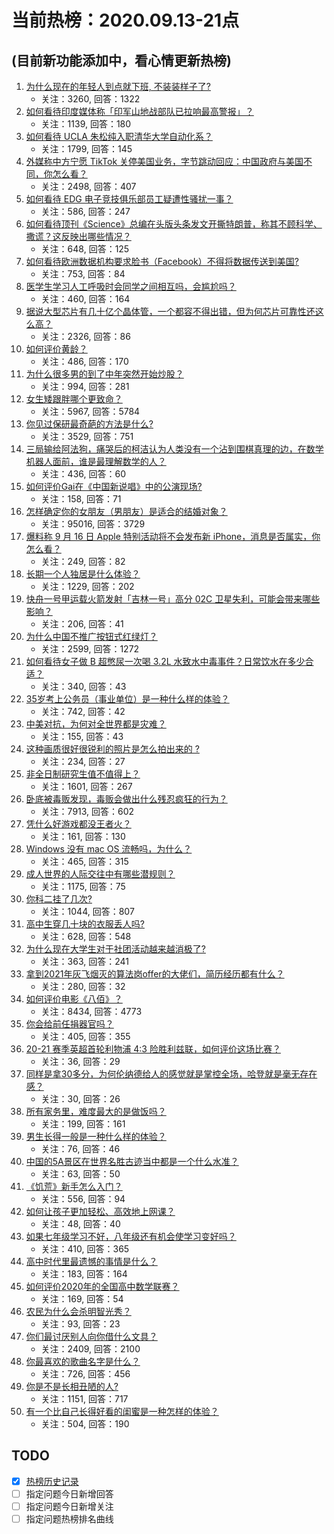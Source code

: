 # 当前热榜：2020.09.13-21点
## (目前新功能添加中，看心情更新热榜)
1. [为什么现在的年轻人到点就下班, 不装装样子了?](https://www.zhihu.com/question/420477663)
    * 关注：3260, 回答：1322
2. [如何看待印度媒体称「印军山地战部队已拉响最高警报」？](https://www.zhihu.com/question/420855470)
    * 关注：1139, 回答：180
3. [如何看待 UCLA 朱松纯入职清华大学自动化系？](https://www.zhihu.com/question/420775486)
    * 关注：1799, 回答：145
4. [外媒称中方宁愿 TikTok 关停美国业务，字节跳动回应：中国政府与美国不同，你怎么看？](https://www.zhihu.com/question/420701829)
    * 关注：2498, 回答：407
5. [如何看待 EDG 电子竞技俱乐部员工疑遭性骚扰一事？](https://www.zhihu.com/question/420823348)
    * 关注：586, 回答：247
6. [如何看待顶刊《Science》总编在头版头条发文开撕特朗普，称其不顾科学、撒谎？这反映出哪些情况？](https://www.zhihu.com/question/420711643)
    * 关注：648, 回答：125
7. [如何看待欧洲数据机构要求脸书（Facebook）不得将数据传送到美国?](https://www.zhihu.com/question/420505618)
    * 关注：753, 回答：84
8. [医学生学习人工呼吸时会同学之间相互吗，会尴尬吗？](https://www.zhihu.com/question/418179837)
    * 关注：460, 回答：164
9. [据说大型芯片有几十亿个晶体管，一个都容不得出错，但为何芯片可靠性还这么高？](https://www.zhihu.com/question/303543828)
    * 关注：2326, 回答：86
10. [如何评价黄龄？](https://www.zhihu.com/question/53263426)
    * 关注：486, 回答：170
11. [为什么很多男的到了中年突然开始炒股？](https://www.zhihu.com/question/419997323)
    * 关注：994, 回答：281
12. [女生矮跟胖哪个更致命？](https://www.zhihu.com/question/411234348)
    * 关注：5967, 回答：5784
13. [你见过保研最奇葩的方法是什么?](https://www.zhihu.com/question/394419240)
    * 关注：3529, 回答：751
14. [三局输给阿法狗，痛哭后的柯洁认为人类没有一个沾到围棋真理的边，在数学机器人面前，谁是最理解数学的人？](https://www.zhihu.com/question/420262701)
    * 关注：436, 回答：60
15. [如何评价Gai在《中国新说唱》中的公演现场?](https://www.zhihu.com/question/420635702)
    * 关注：158, 回答：71
16. [怎样确定你的女朋友（男朋友）是适合的结婚对象？](https://www.zhihu.com/question/21778422)
    * 关注：95016, 回答：3729
17. [爆料称 9 月 16 日 Apple 特别活动将不会发布新 iPhone，消息是否属实，你怎么看？](https://www.zhihu.com/question/420144869)
    * 关注：249, 回答：82
18. [长期一个人独居是什么体验？](https://www.zhihu.com/question/273954795)
    * 关注：1229, 回答：202
19. [快舟一号甲运载火箭发射「吉林一号」高分 02C 卫星失利，可能会带来哪些影响？](https://www.zhihu.com/question/420802857)
    * 关注：206, 回答：41
20. [为什么中国不推广按钮式红绿灯？](https://www.zhihu.com/question/354249794)
    * 关注：2599, 回答：1272
21. [如何看待女子做 B 超憋尿一次喝 3.2L 水致水中毒事件？日常饮水在多少合适？](https://www.zhihu.com/question/420888994)
    * 关注：340, 回答：43
22. [35岁考上公务员（事业单位）是一种什么样的体验？](https://www.zhihu.com/question/332402107)
    * 关注：742, 回答：42
23. [中美对抗，为何对全世界都是灾难？](https://www.zhihu.com/question/420040304)
    * 关注：155, 回答：43
24. [这种画质很好很锐利的照片是怎么拍出来的 ?](https://www.zhihu.com/question/419806389)
    * 关注：234, 回答：27
25. [非全日制研究生值不值得上？](https://www.zhihu.com/question/312385940)
    * 关注：1601, 回答：267
26. [卧底被毒贩发现，毒贩会做出什么残忍疯狂的行为？](https://www.zhihu.com/question/303434745)
    * 关注：7913, 回答：602
27. [凭什么好游戏都没王者火？](https://www.zhihu.com/question/419935773)
    * 关注：161, 回答：130
28. [Windows 没有 mac OS 流畅吗，为什么？](https://www.zhihu.com/question/419188932)
    * 关注：465, 回答：315
29. [成人世界的人际交往中有哪些潜规则？](https://www.zhihu.com/question/281723552)
    * 关注：1175, 回答：75
30. [你科二挂了几次?](https://www.zhihu.com/question/415264977)
    * 关注：1044, 回答：807
31. [高中生穿几十块的衣服丢人吗?](https://www.zhihu.com/question/413708486)
    * 关注：628, 回答：548
32. [为什么现在大学生对于社团活动越来越消极了?](https://www.zhihu.com/question/397416319)
    * 关注：363, 回答：241
33. [拿到2021年灰飞烟灭的算法岗offer的大佬们，简历经历都有什么？](https://www.zhihu.com/question/420313215)
    * 关注：280, 回答：32
34. [如何评价电影《八佰》？](https://www.zhihu.com/question/392095003)
    * 关注：8434, 回答：4773
35. [你会给前任捐器官吗？](https://www.zhihu.com/question/417708888)
    * 关注：405, 回答：355
36. [20-21 赛季英超首轮利物浦 4:3 险胜利兹联，如何评价这场比赛？](https://www.zhihu.com/question/420828669)
    * 关注：36, 回答：29
37. [同样是拿30多分，为何伦纳德给人的感觉就是掌控全场，哈登就是毫无存在感？](https://www.zhihu.com/question/418998372)
    * 关注：30, 回答：26
38. [所有家务里，难度最大的是做饭吗？](https://www.zhihu.com/question/420450838)
    * 关注：199, 回答：161
39. [男生长得一般是一种什么样的体验？](https://www.zhihu.com/question/295954878)
    * 关注：76, 回答：46
40. [中国的5A景区在世界名胜古迹当中都是一个什么水准？](https://www.zhihu.com/question/420645904)
    * 关注：63, 回答：50
41. [《饥荒》新手怎么入门？](https://www.zhihu.com/question/53324225)
    * 关注：556, 回答：94
42. [如何让孩子更加轻松、高效地上网课？](https://www.zhihu.com/question/420041998)
    * 关注：48, 回答：40
43. [如果七年级学习不好，八年级还有机会使学习变好吗？](https://www.zhihu.com/question/419117588)
    * 关注：410, 回答：365
44. [高中时代里最遗憾的事情是什么？](https://www.zhihu.com/question/419940037)
    * 关注：183, 回答：164
45. [如何评价2020年的全国高中数学联赛？](https://www.zhihu.com/question/420855676)
    * 关注：169, 回答：54
46. [农民为什么会杀明智光秀？](https://www.zhihu.com/question/413080947)
    * 关注：93, 回答：23
47. [你们最讨厌别人向你借什么文具？](https://www.zhihu.com/question/387090068)
    * 关注：2409, 回答：2100
48. [你最喜欢的歌曲名字是什么？](https://www.zhihu.com/question/414014984)
    * 关注：726, 回答：456
49. [你是不是长相丑陋的人?](https://www.zhihu.com/question/411296562)
    * 关注：1151, 回答：717
50. [有一个比自己长得好看的闺蜜是一种怎样的体验？](https://www.zhihu.com/question/37655439)
    * 关注：504, 回答：190
## TODO
* [x] [热榜历史记录](hot_history/AllHot.md)
* [ ] 指定问题今日新增回答
* [ ] 指定问题今日新增关注
* [ ] 指定问题热榜排名曲线
